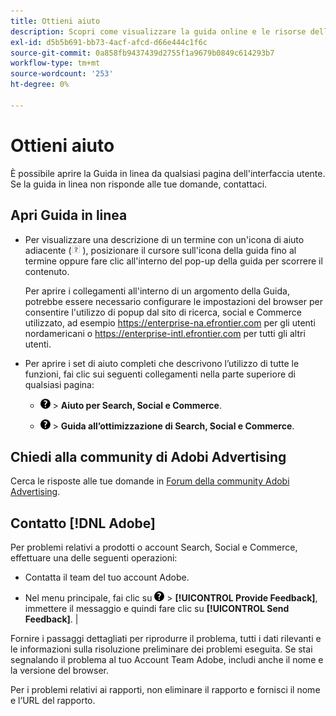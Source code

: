 ```yaml
---
title: Ottieni aiuto
description: Scopri come visualizzare la guida online e le risorse della community e come ottenere supporto tecnico.
exl-id: d5b5b691-bb73-4acf-afcd-d66e444c1f6c
source-git-commit: 0a858fb9437439d2755f1a9679b0849c614293b7
workflow-type: tm+mt
source-wordcount: '253'
ht-degree: 0%

---
```


# Ottieni aiuto

È possibile aprire la Guida in linea da qualsiasi pagina dell&#39;interfaccia utente. Se la guida in linea non risponde alle tue domande, contattaci.

## Apri Guida in linea

* Per visualizzare una descrizione di un termine con un&#39;icona di aiuto adiacente (![Icona Aiuto](/help/search-social-commerce/assets/help-field.png "Icona Aiuto") ), posizionare il cursore sull&#39;icona della guida fino al termine oppure fare clic all&#39;interno del pop-up della guida per scorrere il contenuto.

  Per aprire i collegamenti all&#39;interno di un argomento della Guida, potrebbe essere necessario configurare le impostazioni del browser per consentire l&#39;utilizzo di popup dal sito di ricerca, social e Commerce utilizzato, ad esempio https://enterprise-na.efrontier.com per gli utenti nordamericani o https://enterprise-intl.efrontier.com per tutti gli altri utenti.

* Per aprire i set di aiuto completi che descrivono l’utilizzo di tutte le funzioni, fai clic sui seguenti collegamenti nella parte superiore di qualsiasi pagina:

   * ![Aiuto](/help/search-social-commerce/assets/help-main-menu.png "Aiuto") > **Aiuto per Search, Social e Commerce**.

   * ![Aiuto](/help/search-social-commerce/assets/help-main-menu.png "Aiuto") > **Guida all’ottimizzazione di Search, Social e Commerce**.

## Chiedi alla community di Adobi Advertising

Cerca le risposte alle tue domande in [Forum della community Adobi Advertising](https://experienceleaguecommunities.adobe.com/t5/adobe-advertising-cloud/ct-p/adobe-advertising-cloud-community).

## Contatto [!DNL Adobe]

Per problemi relativi a prodotti o account Search, Social e Commerce, effettuare una delle seguenti operazioni:

* Contatta il team del tuo account Adobe.

* Nel menu principale, fai clic su ![Aiuto](/help/search-social-commerce/assets/help-main-menu.png "Aiuto") > **[!UICONTROL Provide Feedback]**, immettere il messaggio e quindi fare clic su **[!UICONTROL Send Feedback]**. |

Fornire i passaggi dettagliati per riprodurre il problema, tutti i dati rilevanti e le informazioni sulla risoluzione preliminare dei problemi eseguita. Se stai segnalando il problema al tuo Account Team Adobe, includi anche il nome e la versione del browser.

Per i problemi relativi ai rapporti, non eliminare il rapporto e fornisci il nome e l’URL del rapporto.
